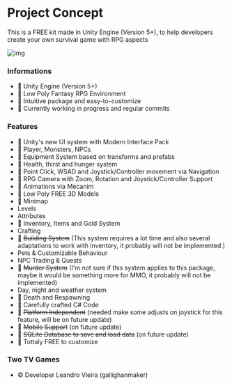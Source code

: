 # Project Concept #

This is a FREE kit made in Unity Engine (Version 5+), to help developers create your own survival game with RPG aspects 

![img](https://i.imgur.com/ZyvBV9B.png)

### Informations ###

* :small_blue_diamond: Unity Engine (Version 5+)
* :small_blue_diamond: Low Poly Fantasy RPG Environment
* :small_blue_diamond: Intuitive package and easy-to-customize
* :small_blue_diamond: Currently working in progress and regular commits

### Features ###

* :small_blue_diamond: Unity's new UI system with Modern Interface Pack
* :small_blue_diamond: Player, Monsters, NPCs
* :small_blue_diamond: Equipment System based on transforms and prefabs
* :small_blue_diamond: Health, thirst and hunger system
* :small_blue_diamond: Point Click, WSAD and Joystick/Controller movement via Navigation
* :small_blue_diamond: RPG Camera with Zoom, Rotation and Joystick/Controller Support
* :small_blue_diamond: Animations via Mecanim
* :small_blue_diamond: Low Poly FREE 3D Models
* :small_blue_diamond: Minimap
* Levels
* Attributes
* :small_blue_diamond: Inventory, Items and Gold System
* Crafting
* :small_orange_diamond: ~~Building System~~ (This system requires a lot time and also several adaptations to work with inventory, it probably will not be implemented.)
* Pets & Customizable Behaviour
* NPC Trading & Quests
* :small_orange_diamond: ~~Murder System~~ (I'm not sure if this system applies to this package, maybe it would be something more for MMO, it probably will not be implemented)
* Day, night and weather system
* :small_blue_diamond: Death and Respawning
* :small_blue_diamond: Carefully crafted C# Code
* :small_orange_diamond: ~~Platform Independent~~ (needed make some adjusts on joystick for this feature, will be on future update)
* :small_orange_diamond: ~~Mobile Support~~ (on future update)
* :small_orange_diamond: ~~SQLite Database to save and load data~~ (on future update)
* :small_blue_diamond: Tottaly FREE to customize

### Two TV Games ###

* :copyright: Developer Leandro Vieira (gallighanmaker)
